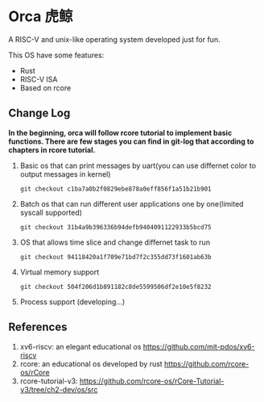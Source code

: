# Orca 虎鲸

A RISC-V and unix-like operating system developed just for fun.

This OS have some features:
- Rust
- RISC-V ISA
- Based on rcore

## Change Log

**In the beginning, orca will follow rcore tutorial to implement basic functions. There are few stages you can find in git-log that according to chapters in rcore tutorial.**

1. Basic os that can print messages by uart(you can use differnet color to output messages in kernel)
    ```
    git checkout c1ba7a0b2f0829ebe878a0eff856f1a51b21b901
    ```
2. Batch os that can run different user applications one by one(limited syscall supported)
    ```
    git checkout 31b4a9b396336b94defb9404091122933b5bcd75
    ```
3. OS that allows time slice and change differnet task to run
    ```
    git checkout 94118420a1f709e71bd7f2c355dd73f1601ab63b
    ```
4. Virtual memory support
    ```
    git checkout 504f206d1b891182c8de5599506df2e10e5f8232
    ```
5. Process support (developing...)

## References
1. xv6-riscv: an elegant educational os https://github.com/mit-pdos/xv6-riscv
2. rcore: an educational os developed by rust https://github.com/rcore-os/rCore
3. rcore-tutorial-v3: https://github.com/rcore-os/rCore-Tutorial-v3/tree/ch2-dev/os/src
